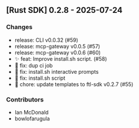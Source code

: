 ## [Rust SDK] 0.2.8 - 2025-07-24

### Changes

- release: CLI v0.0.32 (#59)
- release: mcp-gateway v0.0.5 (#57)
- release: mcp-gateway v0.0.6 (#60)
- ✨ feat: Improve install.sh script. (#58)
- 🐛 fix: dup ci job
- 🐛 fix: install.sh interactive prompts
- 🐛 fix: install.sh script
- 🔧 chore: update templates to ftl-sdk v0.2.7 (#55)

### Contributors

- Ian McDonald
- bowlofarugula
